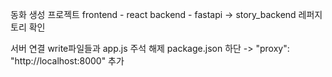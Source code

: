 동화 생성 프로젝트
frontend - react
backend - fastapi -> story_backend 레퍼지토리 확인

서버 연결
write파일들과 app.js 주석 해제
package.json 하단 ->  "proxy": "http://localhost:8000" 추가
